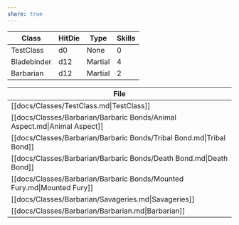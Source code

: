 ```yaml
---
share: true
---
```

| Class       | HitDie | Type    | Skills |
| ----------- | ------ | ------- | ------ |
| TestClass   | d0     | None    | 0      |
| Bladebinder | d12    | Martial | 4      |
| Barbarian   | d12    | Martial | 2      |






| File                                                                      |
| ------------------------------------------------------------------------- |
| [[docs/Classes/TestClass.md\|TestClass]]                                  |
| [[docs/Classes/Barbarian/Barbaric Bonds/Animal Aspect.md\|Animal Aspect]] |
| [[docs/Classes/Barbarian/Barbaric Bonds/Tribal Bond.md\|Tribal Bond]]     |
| [[docs/Classes/Barbarian/Barbaric Bonds/Death Bond.md\|Death Bond]]       |
| [[docs/Classes/Barbarian/Barbaric Bonds/Mounted Fury.md\|Mounted Fury]]   |
| [[docs/Classes/Barbarian/Savageries.md\|Savageries]]                      |
| [[docs/Classes/Barbarian/Barbarian.md\|Barbarian]]                        |

